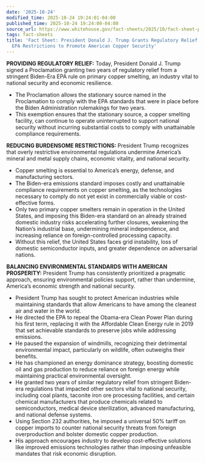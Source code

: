 ```yaml
---
date: '2025-10-24'
modified_time: 2025-10-24 19:24:01-04:00
published_time: 2025-10-24 19:24:00-04:00
source_url: https://www.whitehouse.gov/fact-sheets/2025/10/fact-sheet-president-donald-j-trump-grants-regulatory-relief-from-burdensome-epa-restrictions-to-promote-american-copper-security/
tags: fact-sheets
title: 'Fact Sheet: President Donald J. Trump Grants Regulatory Relief from Burdensome
  EPA Restrictions to Promote American Copper Security'
---
```

 
**PROVIDING REGULATORY RELIEF:** Today, President Donald J. Trump signed
a Proclamation granting two years of regulatory relief from a stringent
Biden-Era EPA rule on primary copper smelting, an industry vital to
national security and economic resilience.

-   The Proclamation allows the stationary source named in the
    Proclamation to comply with the EPA standards that were in place
    before the Biden Administration rulemakings for two years.
-   This exemption ensures that the stationary source, a copper smelting
    facility, can continue to operate uninterrupted to support national
    security without incurring substantial costs to comply with
    unattainable compliance requirements.

**REDUCING BURDENSOME RESTRICTIONS:** President Trump recognizes that
overly restrictive environmental regulations undermine America’s mineral
and metal supply chains, economic vitality, and national security.

-   Copper smelting is essential to America’s energy, defense, and
    manufacturing sectors.
-   The Biden-era emissions standard imposes costly and unattainable
    compliance requirements on copper smelting, as the technologies
    necessary to comply do not yet exist in commercially viable or
    cost-effective forms.
-   Only two primary copper smelters remain in operation in the United
    States, and imposing this Biden-era standard on an already strained
    domestic industry risks accelerating further closures, weakening the
    Nation’s industrial base, undermining mineral independence, and
    increasing reliance on foreign-controlled processing capacity.
-   Without this relief, the United States faces grid instability, loss
    of domestic semiconductor inputs, and greater dependence on
    adversarial nations.

**BALANCING ENVIRONMENTAL STANDARDS WITH AMERICAN PROSPERITY:**
President Trump has consistently prioritized a pragmatic approach,
ensuring environmental policies support, rather than undermine,
America’s economic strength and national security.

-   President Trump has sought to protect American industries while
    maintaining standards that allow Americans to have among the
    cleanest air and water in the world.
-   He directed the EPA to repeal the Obama-era Clean Power Plan during
    his first term, replacing it with the Affordable Clean Energy rule
    in 2019 that set achievable standards to preserve jobs while
    addressing emissions.
-   He paused the expansion of windmills, recognizing their detrimental
    environmental impact, particularly on wildlife, often outweighs
    their benefits.
-   He has championed an energy dominance strategy, boosting domestic
    oil and gas production to reduce reliance on foreign energy while
    maintaining practical environmental oversight.
-   He granted two years of similar regulatory relief from stringent
    Biden-era regulations that impacted other sectors vital to national
    security, including coal plants, taconite iron ore processing
    facilities, and certain chemical manufacturers that produce
    chemicals related to semiconductors, medical device sterilization,
    advanced manufacturing, and national defense systems.
-   Using Section 232 authorities, he imposed a universal 50% tariff on
    copper imports to counter national security threats from foreign
    overproduction and bolster domestic copper production.
-   His approach encourages industry to develop cost-effective solutions
    like improved emissions technologies rather than imposing unfeasible
    mandates that risk economic disruption.
